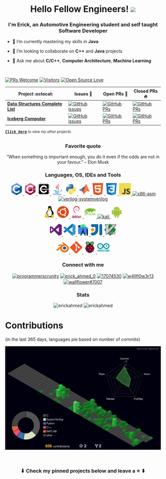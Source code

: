 <h1 align="center">Hello Fellow Engineers! <img src = "https://raw.githubusercontent.com/MartinHeinz/MartinHeinz/master/wave.gif" width=40px></h1>
<h3 align="center"> I'm Erick, an Automotive Engineering student and self taught Software Developer</h3>

- 🌱 I’m currently mastering my skills in **Java**

- 👯 I’m looking to collaborate on **C++** and **Java** projects

- 💬 Ask me about **C/C++**, **Computer Architecture**, **Machine Learning**	
 <br>

[![PRs Welcome](https://img.shields.io/badge/PRs-welcome-brightgreen.svg?style=flat&logo=github)](https://github.com/erickahmed) [![Visitors](https://visitor-badge.glitch.me/badge?page_id=erickahmed.visitor-badge)](https://github.com/erickahmed) [![Open Source Love](https://badges.frapsoft.com/os/v2/open-source.svg?v=103)](https://github.com/erickahmed)

|      Project :octocat:   |     Issues :bug:   | Open PRs :bell:  | Closed PRs :fire:  |
|-------------|-------------------|---|---|
| [**Data Structures Complete List**](https://github.com/erickahmed/data-structures) | [![GitHub issues](https://img.shields.io/github/issues/erickahmed/data-structures?color=green&logo=github&style=flat)](https://github.com/erickahmed/data-structures/issues) | [![GitHub PRs](https://img.shields.io/github/issues-pr/erickahmed/data-structures?style=flat&logo=github)](https://github.com/erickahmed/data-structures/pulls)  | [![GitHub PRs](https://img.shields.io/github/issues-pr-closed/erickahmed/data-structures?style=flat&color=critical&logo=github)](https://github.com/erickahmed/data-structures/pulls?q=is%3Apr+is%3Aclosed)     |
|    [**Iceberg Computer**](https://github.com/erickahmed/iceberg) | [![GitHub issues](https://img.shields.io/github/issues/erickahmed/iceberg?color=green&logo=github&style=flat)](https://github.com/erickahmed/iceberg/issues) | [![GitHub PRs](https://img.shields.io/github/issues-pr/erickahmed/iceberg?style=flat&logo=github)](https://github.com/erickahmed/iceberg/pulls)  | [![GitHub PRs](https://img.shields.io/github/issues-pr-closed/erickahmed/iceberg?style=flat&color=critical&logo=github)](https://github.com/erickahmed/iceberg/pulls?q=is%3Apr+is%3Aclosed)  |


<sup><kbd>***[Click here](https://github.com/erickahmed/my-views-counter)***</kbd> *to view my other projects.</sup>* <br>

<h3 align="center"> Favorite quote</h3>
<p> <p align="center"> “When something is important enough, you do it even if the odds are not in your favour.”  – Elon Musk</p>


<h3 align="center">Languages, OS, IDEs and Tools</h3>
<p> <p align="center"> <a href="https://devdocs.io/c/" target="_blank"> <img src="https://github.com/devicons/devicon/blob/master/icons/c/c-original.svg" alt="c" width="40" height="40"/> </a>
<a href="https://devdocs.io/cpp/" target="_blank"> <img src="https://github.com/devicons/devicon/blob/master/icons/cplusplus/cplusplus-original.svg" alt="cpp" width="40" height="40"/> </a>
<a href="https://devdocs.io/cpp/" target="_blank"> <img src="https://github.com/devicons/devicon/blob/master/icons/embeddedc/embeddedc-original-wordmark.svg" alt="embedded-c" width="40" height="40"/> </a>
<a href="https://www.java.com/en/" target="_blank"> <img src="https://github.com/devicons/devicon/blob/master/icons/java/java-original.svg" alt="java" width="40" height="40"/> </a>
<a href="https://www.python.org/" target="_blank"> <img src="https://github.com/devicons/devicon/blob/master/icons/python/python-original.svg" alt="python" width="40" height="40"/> </a> 
<a href="https://www.mathworks.com/?s_tid=gn_logo" target="_blank"> <img src="https://github.com/devicons/devicon/blob/master/icons/matlab/matlab-original.svg" alt="matlab" width="40" height="40"/> </a>
<a href="https://html5.org/" target="_blank"> <img src="https://github.com/devicons/devicon/blob/master/icons/html5/html5-original.svg" alt="html5" width="40" height="40"/> </a>
<a href="https://www.w3.org/Style/CSS/Overview.en.html" target="_blank"> <img src="https://github.com/devicons/devicon/blob/master/icons/css3/css3-original.svg" alt="css" width="40" height="40"/> </a>
<a href="https://www.javascript.com/" target="_blank"> <img src="https://github.com/devicons/devicon/blob/master/icons/javascript/javascript-original.svg" alt="js" width="40" height="40"/> </a>
<a href="https://www.mathworks.com/?s_tid=gn_logo" target="_blank"> <img src="https://i.ibb.co/2NPG20Z/logo-assembly-language.png" alt="x86-asm" width="40" height="40"/> </a>
<a href="https://www.javascript.com/" target="_blank"> <img src="https://i.ibb.co/PzP7Q9Y/v3d5m5ge2uj81.jpg" alt="verilog-systemverilog" width="40" height="40"/> </a></p>

<p> <p align="center"> <a href="https://ubuntu.com/" target="_blank"> <img src="https://github.com/devicons/devicon/blob/master/icons/linux/linux-original.svg" alt="linux" width="40" height="40"/> </a>
<a href="https://ubuntu.com/" target="_blank"> <img src="https://github.com/devicons/devicon/blob/master/icons/ubuntu/ubuntu-plain.svg" alt="ubuntu" width="40" height="40"/> </a> 
<a href="https://ubuntu.com/" target="_blank"> <img src="https://github.com/devicons/devicon/blob/master/icons/debian/debian-plain-wordmark.svg" alt="debian" width="40" height="40"/> </a>
<a href="https://ubuntu.com/" target="_blank"> <img src="https://github.com/devicons/devicon/blob/master/icons/opensuse/opensuse-original-wordmark.svg" alt="ubuntu" width="40" height="40"/> </a>
<a href="https://ubuntu.com/" target="_blank"> <img src="https://i.ibb.co/d2VhVpr/imgbin-kali-linux-android-png.png" alt="kali" width="40" height="40"/> </a>
<a href="https://www.blender.org/" target="_blank"> <img src="https://github.com/devicons/devicon/blob/master/icons/android/android-plain.svg" alt="blender" width="40" height="40"/> </a> </p>

<p> <p align="center"> <a href="https://visualstudio.microsoft.com/" target="_blank"> <img src="https://github.com/devicons/devicon/blob/master/icons/visualstudio/visualstudio-plain.svg" alt="vs" width="40" height="40"/> </a>
<a href="https://code.visualstudio.com/Download" target="_blank"> <img src="https://github.com/devicons/devicon/blob/master/icons/vscode/vscode-original.svg" alt="vscode" width="40" height="40"/> </a>
<a href="https://code.visualstudio.com/Download" target="_blank"> <img src="https://github.com/devicons/devicon/blob/master/icons/androidstudio/androidstudio-original.svg" alt="android-studio" width="40" height="40"/> </a>
<a href="https://code.visualstudio.com/Download" target="_blank"> <img src="https://github.com/devicons/devicon/blob/master/icons/intellij/intellij-original.svg" alt="vim" width="40" height="40"/> </a> 
<a href="https://code.visualstudio.com/Download" target="_blank"> <img src="https://github.com/devicons/devicon/blob/master/icons/vim/vim-original.svg" alt="vim" width="40" height="40"/> </a> </p>


<p> <p align="center"> <a href="https://www.blender.org/" target="_blank"> <img src="https://github.com/devicons/devicon/blob/master/icons/blender/blender-original.svg" alt="blender" width="40" height="40"/> </a>
<a href="https://ubuntu.com/" target="_blank"> <img src="https://github.com/devicons/devicon/blob/master/icons/git/git-original.svg" alt="ubuntu" width="40" height="40"/>
<a href="https://ubuntu.com/" target="_blank"> <img src="https://github.com/devicons/devicon/blob/master/icons/raspberrypi/raspberrypi-original.svg" alt="raspberry" width="40" height="40"/> </a>
<a href="https://ubuntu.com/" target="_blank"> <img src="https://github.com/devicons/devicon/blob/master/icons/arduino/arduino-original-wordmark.svg" alt="arduino" width="40" height="40"/> </a> </p>

  
<h3 align="center">Connect with me</h3>
<p align="center">
<a href="https://instagram.com/minecraftchildlabour" target="blank"><img align="center" src="https://raw.githubusercontent.com/rahuldkjain/github-profile-readme-generator/master/src/images/icons/Social/instagram.svg" alt="programmerscrunity" height="30" width="40" /></a>
<a href="https://twitter.com/erick_ahmed_" target="blank"><img align="center" src="https://raw.githubusercontent.com/rahuldkjain/github-profile-readme-generator/master/src/images/icons/Social/twitter.svg" alt="erick_ahmed_0" height="30" width="40" /></a>
<a href="https://stackoverflow.com/users/16104417/erick" target="blank"><img align="center" src="https://raw.githubusercontent.com/rahuldkjain/github-profile-readme-generator/master/src/images/icons/Social/stack-overflow.svg" alt="17074530" height="30" width="40" /></a>
<a href="https://www.hackerrank.com/erick_ahmed" target="blank"><img align="center" src="https://raw.githubusercontent.com/rahuldkjain/github-profile-readme-generator/master/src/images/icons/Social/hackerrank.svg" alt="w4llfl0w3r13" height="30" width="40" /></a>
<a href="https://discord.gg/worksafeporn#3595" target="blank"><img align="center" src="https://raw.githubusercontent.com/rahuldkjain/github-profile-readme-generator/master/src/images/icons/Social/discord.svg" alt="wallflower#7007" height="30" width="40" /></a>
</p>

<h3 align="center">Stats</h3>
<p align="center">
  <img width="400em" src="https://github-readme-stats.vercel.app/api?username=erickahmed&show_icons=true&locale=en&theme=radical" alt="erickahmed"/>
  <img width="400em" src="https://github-readme-streak-stats.herokuapp.com/?user=erickahmed&theme=radical" alt="erickahmed" />
</p>

# Contributions
(in the last 365 days, languages pie based on number of commits)

![](./profile-3d-contrib/profile-night-green.svg)

<br/>
<h3 align="center">
	⬇ Check my pinned projects below and leave a ⭐️ ⬇
</h3>
